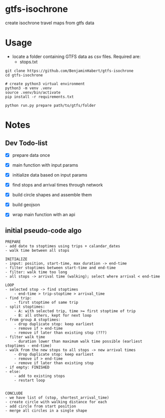 # gtfs-isochrone
create isochrone travel maps from gtfs data


# Usage

- locate a folder containing GTFS data as csv files. Required are:
    - stops.txt
    
```
git clone https://github.com/BenjaminHabert/gtfs-isochrone
cd gtfs-isochrone

# create python3 virtual environment
python3 -m venv .venv
source .venv/bin/activate
pip install -r requirements.txt

python run.py prepare path/to/gtfs/folder

```


# Notes

## Dev Todo-list

- [x] prepare data once
- [x] main function with input params
- [x] initialize data based on input params
- [x] find stops and arrival times through network
- [x] build circle shapes and assemble them
- [x] build geojson
- [x] wrap main function with an api


## initial pseudo-code algo

```
PREPARE
- add date to stoptimes using trips + calandar_dates
- walk time between all stops

INITIALIZE
- input: position, start-time, max duration -> end-time
- filter stoptimes between start-time and end-time
- filter: walk time too long
- all stops -> arrival time (walking); select where arrival < end-time

LOOP
- selected stop -> find stoptimes
    - end-time > trip-stoptime > arrival_time
- find trip:
    - first stoptime of same trip
- split stoptimes:
    - A: with selected trip, time >= first stoptime of trip
    - B: all others, kept for next loop
- from group A stoptimes:
    - drop duplicate stop: keep earliest
    - remove if > end-time
    - remove if later than existing stop (???)
- filter walk time
    - duration lower than maximum walk time possible (earliest stoptimes - end-time)
- walk from the new stops to all stops -> new arrival times
    - drop duplicate stop: keep earliest
    - remove if > end-time
    - remove if later than existing stop
- if empty: FINISHED
- else:
    - add to existing stops
    - restart loop


CONCLUDE
- we have list of (stop, shortest_arrival_time)
- create circle with walking distance for each
- add circle from start position
- merge all circles in a single shape
```
